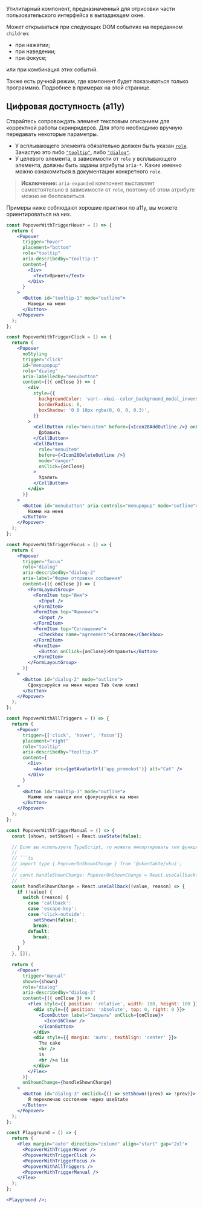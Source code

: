 Утилитарный компонент, предназначенный для отрисовки части пользовательского интерфейса в выпадающем окне.

Может открываться при следующих DOM событиях на переданном `children`:

- при нажатии;
- при наведении;
- при фокусе;

или при комбинация этих событий.

Также есть ручной режим, где компонент будет показываться только программно. Подробнее в примерах на этой странице.

## Цифровая доступность (a11y)

Старайтесь сопровождать элемент текстовым описанием для корректной работы скринридеров. Для этого
необходимо вручную передавать некоторые параметры.
<br />

- У всплывающего элемента обязательно должен быть указан [`role`](https://developer.mozilla.org/en-US/docs/Web/Accessibility/ARIA/Roles).
  Зачастую это либо [`"tooltip"`](https://developer.mozilla.org/en-US/docs/Web/Accessibility/ARIA/Roles/tooltip_role), либо [`"dialog"`](https://developer.mozilla.org/en-US/docs/Web/Accessibility/ARIA/Roles/dialog_role).
- У целевого элемента, в зависимости от `role` у всплывающего элемента, должны быть заданы атрибуты
  `aria-*`. Какие именно можно ознакомиться в документации конкретного `role`.

> **Исключение:** `aria-expanded` компонент выставляет самостоятельно в зависимости от `role`,
> поэтому об этом атрибуте можно не беспокоиться.

Примеры ниже соблюдают хорошие практики по a11y, вы можете ориентироваться на них.

````jsx { "props": { "layout": false, "iframe": true } }
const PopoverWithTriggerHover = () => {
  return (
    <Popover
      trigger="hover"
      placement="bottom"
      role="tooltip"
      aria-describedby="tooltip-1"
      content={
        <Div>
          <Text>Привет</Text>
        </Div>
      }
    >
      <Button id="tooltip-1" mode="outline">
        Наведи на меня
      </Button>
    </Popover>
  );
};

const PopoverWithTriggerClick = () => {
  return (
    <Popover
      noStyling
      trigger="click"
      id="menupopup"
      role="dialog"
      aria-labelledby="menubutton"
      content={({ onClose }) => (
        <div
          style={{
            backgroundColor: 'var(--vkui--color_background_modal_inverse)',
            borderRadius: 8,
            boxShadow: '0 0 10px rgba(0, 0, 0, 0.3)',
          }}
        >
          <CellButton role="menuitem" before={<Icon28AddOutline />} onClick={onClose}>
            Добавить
          </CellButton>
          <CellButton
            role="menuitem"
            before={<Icon28DeleteOutline />}
            mode="danger"
            onClick={onClose}
          >
            Удалить
          </CellButton>
        </div>
      )}
    >
      <Button id="menubutton" aria-controls="menupopup" mode="outline">
        Нажми на меня
      </Button>
    </Popover>
  );
};

const PopoverWithTriggerFocus = () => {
  return (
    <Popover
      trigger="focus"
      role="dialog"
      aria-describedby="dialog-2"
      aria-label="Форма отправки сообщения"
      content={({ onClose }) => (
        <FormLayoutGroup>
          <FormItem top="Имя">
            <Input />
          </FormItem>
          <FormItem top="Фамилия">
            <Input />
          </FormItem>
          <FormItem top="Соглашение">
            <Checkbox name="agreement">Согласен</Checkbox>
          </FormItem>
          <FormItem>
            <Button onClick={onClose}>Отправить</Button>
          </FormItem>
        </FormLayoutGroup>
      )}
    >
      <Button id="dialog-2" mode="outline">
        Сфокусируйся на меня через Tab (или клик)
      </Button>
    </Popover>
  );
};

const PopoverWithAllTriggers = () => {
  return (
    <Popover
      trigger={['click', 'hover', 'focus']}
      placement="right"
      role="tooltip"
      aria-describedby="tooltip-3"
      content={
        <Div>
          <Avatar src={getAvatarUrl('app_promokot')} alt="Cat" />
        </Div>
      }
    >
      <Button id="tooltip-3" mode="outline">
        Нажми или наведи или сфокусируйся на меня
      </Button>
    </Popover>
  );
};

const PopoverWithTriggerManual = () => {
  const [shown, setShown] = React.useState(false);

  // Если вы используете TypeScript, то можете импортировать тип функции:
  //
  // ```ts
  // import type { PopoverOnShownChange } from '@vkontakte/vkui';
  //
  // const handleShownChange: PopoverOnShownChange = React.useCallback(() => {}, []);
  // ```
  const handleShownChange = React.useCallback((value, reason) => {
    if (!value) {
      switch (reason) {
        case 'callback':
        case 'escape-key':
        case 'click-outside':
          setShown(false);
          break;
        default:
          break;
      }
    }
  }, []);

  return (
    <Popover
      trigger="manual"
      shown={shown}
      role="dialog"
      aria-describedby="dialog-3"
      content={({ onClose }) => (
        <Flex style={{ position: 'relative', width: 180, height: 100 }}>
          <div style={{ position: 'absolute', top: 0, right: 0 }}>
            <IconButton label="Закрыть" onClick={onClose}>
              <Icon16Clear />
            </IconButton>
          </div>
          <div style={{ margin: 'auto', textAlign: 'center' }}>
            The cake
            <br />
            is
            <br />a lie
          </div>
        </Flex>
      )}
      onShownChange={handleShownChange}
    >
      <Button id="dialog-3" onClick={() => setShown((prev) => !prev)}>
        Я переключаю состояние через useState
      </Button>
    </Popover>
  );
};

const Playground = () => {
  return (
    <Flex margin="auto" direction="column" align="start" gap="2xl">
      <PopoverWithTriggerHover />
      <PopoverWithTriggerClick />
      <PopoverWithTriggerFocus />
      <PopoverWithAllTriggers />
      <PopoverWithTriggerManual />
    </Flex>
  );
};

<Playground />;
````
